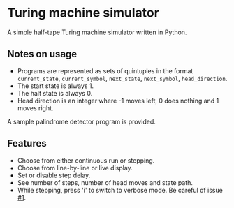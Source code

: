 # Turing machine simulator
A simple half-tape Turing machine simulator written in Python.

## Notes on usage
- Programs are represented as sets of quintuples in the format `current_state`, `current_symbol`, `next_state`, `next_symbol`, `head_direction`.
- The start state is always 1.
- The halt state is always 0.
- Head direction is an integer where -1 moves left, 0 does nothing and 1 moves right.

A sample palindrome detector program is provided.

## Features
- Choose from either continuous run or stepping.
- Choose from line-by-line or live display.
- Set or disable step delay.
- See number of steps, number of head moves and state path.
- While stepping, press 'i' to switch to verbose mode. Be careful of issue [#1](/issues/1).
